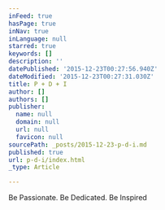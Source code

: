 ```yaml
---
inFeed: true
hasPage: true
inNav: true
inLanguage: null
starred: true
keywords: []
description: ''
datePublished: '2015-12-23T00:27:56.940Z'
dateModified: '2015-12-23T00:27:31.030Z'
title: P + D + I
author: []
authors: []
publisher:
  name: null
  domain: null
  url: null
  favicon: null
sourcePath: _posts/2015-12-23-p-d-i.md
published: true
url: p-d-i/index.html
_type: Article

---
```

Be Passionate. Be Dedicated. Be Inspired